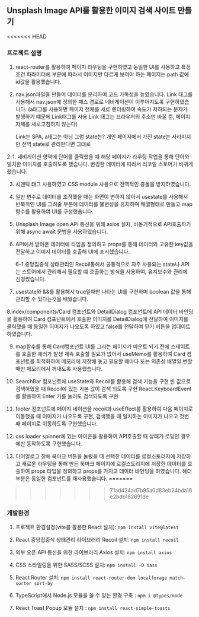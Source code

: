 ## Unsplash Image API를 활용한 이미지 검색 사이트 만들기
<<<<<<< HEAD

### 프로젝트 설명

1. react-router를 활용하여 페이지 라우팅을 구현하였고 동일한 UI를 사용하고 특정 조건 파라미터에 부분에 따라서 이미지만 다르게 보여야 하는 페이지는 path 값에 id값을 활용했습니다.

2. nav.json파일을 만들어 데이터를 분리하여 코드 가독성을 높였습니다.
   Link 태그를 사용해서 nav.json에 정의한 패스 경로로 네비게이션이 이루어지도록 구현하였습니다.
   (a태그를 사용하면 페이지 전체를 새로 렌더링하여 속도가 저하되는 문제가 발생하기 떄문에 Link태그를 사용
   Link 태그는 브라우저의 주소만 바꿀 뿐, 페이지 자체를 새로고침하지 않는다)

   Link는 SPA, a태그는 아님 그럼 state는? 개인 페이지에서 가진 state는 사라지지만 전역 state로 관리한다면 그대로

2-1. 네비게이션 영역에 단어를 클릭했을 떄 해당 페이지가 라우팅 작업을 통해 단어와 일치한 이미지를 호출하도록 했습니다.
변경한 데이터에 따라서 리코일 스토어가 바뀌게 했습니다.

3. 시멘틱 태그 사용하였고 CSS module 사용으로 전역적인 충돌을 방지하였습니다.

4. 일반 변수로 데이터를 조작했을 때는 화면이 변하지 않아서 usestate를 사용해서 반복적인 UI를 그려줄 부분에 데이터를 불변성을 유지하며 배열형태로 만들고 map 함수를 활용하여 UI를 구성했습니다.

5. Unsplash Image open API 통신을 위해 axios 설치, 비동기적으로 API호출하기 위해 async await 문법을 사용하였습니다.

6. API에서 받아온 데이터에 타입을 정의하고 props를 통해 데이터와 고유한 key값을 전달하고 이미지 데이터를 호출해 UI에 표시했습니다.

   6-1.중앙집중식 상태관리인 Recoil통해서 공통적으로 자주 사용되는 state나 API는 스토어에서 관리해서 필요할 떄 호출하는 방식을 사용하여, 유지보수와 관리에 신경썼습니다.

7. usestate와 &&를 활용해서 true일때만 나타는 UI를 구현하며 boolean 값을 통해 관리할 수 있다는것을 배웠습니다.

8.index/components/Card 컴포넌트와 DetailDialog 컴포넌트에 API 데이터 바인딩을 활용하여 Card 컴포넌트에서 호출한 이미지를 DetailDialog에 전달하여 이미지를 클릭했을 때 동일한 이미지가 나오도록 하였고 false를 전달하여 닫기 버튼을 업데이트 하였습니다.

9. map함수를 통해 Card컴포넌트 UI를 그리는 페이지가 마운트 되기 전에 스테이트를 호출한 에러가 발생 계속 호출할 필요가 없어서 useMemo를 활용하여 Card 컴포넌트를 최적화하여 메모리에 저장해 놓고 필요할 때마다 또는 의존성 배열일 변할때만 메모리에서 꺼내도록 사용했습니다.

10. SearchBar 컴포넌트에 useState와 Recoil를 활용해 검색 기능을 구현 빈 값으로 검색하였을 때 Recoil에 있는 기본 값이 검색 되도록 구현
    React.KeyboardEvent를 활용하여 Enter 키를 눌러도 검색되도록 구현

11. footer 컴포넌트에 페이지 네이션을 recoil과 useEffect를 활용하여 다음 페이지로 이동했을 때 이미지가 나오도록 구현, 검색했을 때 일치하는 이미지가 나오고 첫번째 페이지로 이동하도록 구현했습니다.

12. css loader spinner에 있는 아이콘을 활용하여 API호출할 때 상태가 로딩인 경우에만 동작하도록 구현했습니다.

13. 다이얼로그 창에 북마크 버튼을 눌렀을 때 선택한 데이터를 로컬스토리지에 저장하고 새로운 라우팅을 통해 만든 북마크 페이지에 로컬스토리지에 저장한 데이터를 호출하여 props 타입을 정의하고 props를 가지고 데이터 바인딩을 하였습니다. 헤더 부분은 동일한 컴포넌트를 재사용했습니다.
=======
>>>>>>> 71ad424ad7b95a0d83eb24bda16e2bdb182691de

### 개발환경

1.  프로젝트 환경설정(vite를 활용한 React 설치): `npm install vite@latest` <br />

2.  React 중앙집중식 상태관리 라이브러리 Recoil 설치: `npm install recoil` <br />

3.  외부 오픈 API 통신을 위한 라이브러리 Axios 설치: `npm install axios` <br />

4.  CSS 스타일링을 위한 SASS/SCSS 설치: `npm install -D sass` <br />

5.  React Router 설치: `npm install react-router-dom localforage match-sorter sort-by` <br />

6.  TypeScript에서 Node.js 모듈을 쓸 수 있는 환경 구축 : `npm i @types/node` <br />

7.  React Toast Popup 모듈 설치 : `npm install react-simple-toasts` <br />
